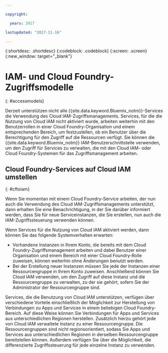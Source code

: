 ```yaml
---

copyright:

  years: 2017

lastupdated: "2017-11-16"

---
```


{:shortdesc: .shortdesc}
{:codeblock: .codeblock}
{:screen: .screen}
{:new_window: target="_blank"}

# IAM- und Cloud Foundry-Zugriffsmodelle
{: #accessmodels}

Derzeit unterstützen nicht alle {{site.data.keyword.Bluemix_notm}}-Services die Verwendung des Cloud IAM-Zugriffsmanagements. Services, für die die Nutzung von Cloud IAM nicht aktiviert wurde, arbeiten weiterhin mit den Benutzerrollen in einer Cloud Foundry-Organisation und einem entsprechenden Bereich, um festzustellen, ob ein Benutzer über die Berechtigung für den Zugriff auf die Ressourcen verfügt. Sie können die {{site.data.keyword.Bluemix_notm}} IAM-Benutzerschnittstelle verwenden, um den Zugriff für Services zu verwalten, die mit den Cloud IAM- oder Cloud Foundry-Systemen für das Zugriffsmanagement arbeiten.


## Cloud Foundry-Services auf Cloud IAM umstellen
{: #cftoiam}

Wenn Sie momentan mit einem Cloud Foundry-Service arbeiten, der nun auch die Verwendung des Cloud IAM-Zugriffsmanagements unterstützt, dann erhalten Sie eine Benachrichtigung, in der Sie darüber informiert werden, dass Sie für neue Serviceinstanzen, die Sie erstellen, nun auch die IAM-Zugriffssteuerung verwenden können.

Wenn Services für die Nutzung von Cloud IAM aktiviert werden, dann können Sie das folgende Systemverhalten erwarten:

* Vorhandene Instanzen in Ihrem Konto, die bereits mit dem Cloud Foundry-Zugriffsmanagement arbeiten und dabei Benutzer einer Organisation und einem Bereich mit einer Cloud Foundry-Rolle zuweisen, können weiterhin ohne Änderungen benutzt werden.
* Bei der Erstellung neuer Instanzen müssen Sie jede der Instanzen einer Ressourcengruppe in Ihrem Konto zuweisen. Anschließend können Sie Cloud IAM verwenden, um den Zugriff auf diese Instanz und die Ressourcengruppe zu verwalten, zu der sie gehört, sofern Sie der Administrator der Ressourcengruppe sind.

Services, die die Benutzung von Cloud IAM unterstützen, verfügen über verschiedene Vorteile einschließlich der Möglichkeit zur Herstellung von Verbindungen zu Apps und Services in einem beliebigen Cloud Foundry-Bereich. Auf diese Weise können Sie Verbindungen für Apps und Services aus unterschiedlichen Regionen herstellen. Zusätzlich hierzu gehört jede von Cloud IAM verwaltete Instanz zu einer Ressourcengruppe. Die Ressourcengruppen sind nicht regionsorientiert, sodass Sie Apps und Services aus unterschiedlichen Regionen in derselben Ressourcengruppe bereitstellen können. Außerdem verfügen Sie über die Möglichkeit, die differenzierte Zugriffssteuerung für jede einzelne Instanz zu verwenden. 

